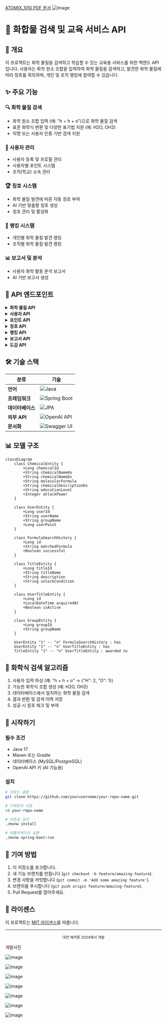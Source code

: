 
[ATOMIX_10팀 PDF 문서](ATOMIX_10팀.pdf)
![image](https://github.com/user-attachments/assets/e143e654-6bce-49af-bb74-17ab3cdc51f2)


# 🧪 화합물 검색 및 교육 서비스 API

## 📝 개요

이 프로젝트는 화학 물질을 검색하고 학습할 수 있는 교육용 서비스를 위한 백엔드 API입니다. 사용자는 화학 원소 조합을 입력하여 화학 물질을 검색하고, 발견한 화학 물질에 따라 칭호를 획득하며, 개인 및 조직 랭킹에 참여할 수 있습니다.

## ✨ 주요 기능

### 🔍 화학 물질 검색
- 화학 원소 조합 입력 (예: "h + h + o")으로 화학 물질 검색
- 표준 화학식 변환 및 다양한 표기법 지원 (예: H2O, OH2)
- 익명 또는 사용자 인증 기반 검색 지원

### 👤 사용자 관리
- 사용자 등록 및 프로필 관리
- 사용자별 포인트 시스템
- 조직(학교) 소속 관리

### 🏆 칭호 시스템
- 화학 물질 발견에 따른 자동 칭호 부여
- AI 기반 맞춤형 칭호 생성
- 칭호 관리 및 활성화

### 🥇 랭킹 시스템
- 개인별 화학 물질 발견 랭킹
- 조직별 화학 물질 발견 랭킹

### 📊 보고서 및 분석
- 사용자 화학 활동 분석 보고서
- AI 기반 보고서 생성

## 🔌 API 엔드포인트

<details>
<summary><b>화학 물질 API</b></summary>

- `POST /chemical/formula/search`: 사용자 ID 제공하여 화학식 검색 (랭킹에 포함)
- `POST /chemical/formula/search/anonymous`: 익명으로 화학식 검색
- `GET /chemical/user/formulas/{userId}`: 사용자가 발견한 모든 화학식 조회
</details>

<details>
<summary><b>사용자 API</b></summary>

- `POST /user/register`: 사용자 등록
- `GET /user/getUsernameById/{userId}`: 사용자 ID로 닉네임 조회
- `GET /user/getIdByUsername/{userName}`: 사용자 닉네임으로 ID 조회
</details>

<details>
<summary><b>포인트 API</b></summary>

- `POST /point`: 포인트 추가/차감
- `GET /point/search/{userName}`: 사용자 포인트 조회
</details>

<details>
<summary><b>칭호 API</b></summary>

- `GET /title/{userId}`: 사용자의 모든 칭호 목록 조회
- `POST /title/{userId}/activate/{titleId}`: 특정 칭호 활성화
- `GET /title/ai/{userId}`: AI 생성 맞춤형 칭호 목록
- `POST /title/ai/{userId}/save`: AI 생성 칭호 저장
</details>

<details>
<summary><b>랭킹 API</b></summary>

- `GET /ranking`: 상위 10명의 개인 랭킹과 상위 10개 조직 랭킹 조회
</details>

<details>
<summary><b>보고서 API</b></summary>

- `GET /report/{userId}`: 사용자의 화학 활동 분석 보고서 생성
</details>

<details>
<summary><b>도감 API</b></summary>

- `GET /collection/find/all`: 모든 물질 정보 조회
- `GET /collection/find/{molecularFormula}`: 화학식으로 특정 물질 정보 조회
</details>

## 🛠 기술 스택

<div align="center">
  
| 분류 | 기술 |
|------|------|
| **언어** | ![Java](https://img.shields.io/badge/Java-17-orange.svg) |
| **프레임워크** | ![Spring Boot](https://img.shields.io/badge/Spring%20Boot-2.7-green.svg) |
| **데이터베이스** | ![JPA](https://img.shields.io/badge/JPA-Hibernate-brown.svg) |
| **외부 API** | ![OpenAI API](https://img.shields.io/badge/OpenAI-API-blue.svg) |
| **문서화** | ![Swagger UI](https://img.shields.io/badge/Swagger-UI-85EA2D.svg) |
  
</div>

## 📊 모델 구조

```mermaid
classDiagram
    class ChemicalEntity {
        +Long chemicalId
        +String chemicalNameKo
        +String chemicalNameEn
        +String molecularFormula
        +String chemicalDescriptionKo
        +String educationLevel
        +Integer attackPower
    }
    
    class UserEntity {
        +Long userId
        +String userName
        +String groupName
        +Long userPoint
    }
    
    class FormulaSearchHistory {
        +Long id
        +String matchedFormula
        +Boolean successful
    }
    
    class TitleEntity {
        +Long titleId
        +String titleName
        +String description
        +String unlockCondition
    }
    
    class UserTitleEntity {
        +Long id
        +LocalDateTime acquiredAt
        +Boolean isActive
    }
    
    class GroupEntity {
        +Long groupId
        +String groupName
    }
    
    UserEntity "1" -- "n" FormulaSearchHistory : has
    UserEntity "1" -- "n" UserTitleEntity : has
    TitleEntity "1" -- "n" UserTitleEntity : awarded to
```

## 🧪 화학식 검색 알고리즘

1. 사용자 입력 파싱 (예: "h + h + o" → {"H": 2, "O": 1})
2. 가능한 화학식 조합 생성 (예: H2O, OH2)
3. 데이터베이스에서 일치하는 화학 물질 검색
4. 결과 반환 및 검색 이력 저장
5. 성공 시 칭호 체크 및 부여

## 🚀 시작하기

### 필수 조건

- Java 17
- Maven 또는 Gradle
- 데이터베이스 (MySQL/PostgreSQL)
- OpenAI API 키 (AI 기능용)

### 설치

```bash
# 저장소 클론
git clone https://github.com/yourusername/your-repo-name.git

# 디렉토리 이동
cd your-repo-name

# 의존성 설치
./mvnw install

# 애플리케이션 실행
./mvnw spring-boot:run
```

## 🤝 기여 방법

1. 이 저장소를 포크합니다.
2. 새 기능 브랜치를 만듭니다 (`git checkout -b feature/amazing-feature`).
3. 변경 사항을 커밋합니다 (`git commit -m 'Add some amazing feature'`).
4. 브랜치를 푸시합니다 (`git push origin feature/amazing-feature`).
5. Pull Request를 열어주세요.

## 📝 라이센스

이 프로젝트는 [MIT 라이센스](LICENSE)를 따릅니다.

---

<div align="center">
  <sub>대전 해커톤 2024에서 개발</sub>
</div>

개발사진

![image](https://github.com/user-attachments/assets/92ceb93a-4a7f-4e45-a264-feaa3c1dce1f)

![image](https://github.com/user-attachments/assets/d573ee09-5d64-436b-b001-38b41996d541)

![image](https://github.com/user-attachments/assets/79263664-4577-4f13-b882-3dff1ae41332)

![image](https://github.com/user-attachments/assets/77bc9f9c-a397-4938-bc18-594120fc6ed9)

![image](https://github.com/user-attachments/assets/0b5bac0a-ca8e-45d9-a9cb-f79ec3efa13b)

![image](https://github.com/user-attachments/assets/e4bc0fe6-5211-451f-acfb-625904ba5f71)

![image](https://github.com/user-attachments/assets/646275e0-6580-4884-a270-b5f0d0dbe7f2)




